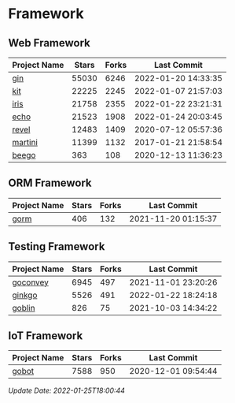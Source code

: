 # Framework

## Web Framework
| Project Name | Stars | Forks | Last Commit |
| ------------ | ----- | ----- | ----------- |
| [gin](https://github.com/gin-gonic/gin) | 55030 | 6246 | 2022-01-20 14:33:35 |
| [kit](https://github.com/go-kit/kit) | 22225 | 2245 | 2022-01-07 21:57:03 |
| [iris](https://github.com/kataras/iris) | 21758 | 2355 | 2022-01-22 23:21:31 |
| [echo](https://github.com/labstack/echo) | 21523 | 1908 | 2022-01-24 20:03:45 |
| [revel](https://github.com/revel/revel) | 12483 | 1409 | 2020-07-12 05:57:36 |
| [martini](https://github.com/go-martini/martini) | 11399 | 1132 | 2017-01-21 21:58:54 |
| [beego](https://github.com/astaxie/beego) | 363 | 108 | 2020-12-13 11:36:23 |

## ORM Framework
| Project Name | Stars | Forks | Last Commit |
| ------------ | ----- | ----- | ----------- |
| [gorm](https://github.com/jinzhu/gorm) | 406 | 132 | 2021-11-20 01:15:37 |

## Testing Framework
| Project Name | Stars | Forks | Last Commit |
| ------------ | ----- | ----- | ----------- |
| [goconvey](https://github.com/smartystreets/goconvey) | 6945 | 497 | 2021-11-01 23:20:26 |
| [ginkgo](https://github.com/onsi/ginkgo) | 5526 | 491 | 2022-01-22 18:24:18 |
| [goblin](https://github.com/franela/goblin) | 826 | 75 | 2021-10-03 14:34:22 |

## IoT Framework
| Project Name | Stars | Forks | Last Commit |
| ------------ | ----- | ----- | ----------- |
| [gobot](https://github.com/hybridgroup/gobot) | 7588 | 950 | 2020-12-01 09:54:44 |

*Update Date: 2022-01-25T18:00:44*
